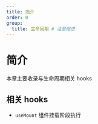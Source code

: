 ```yaml
---
title: 简介
order: 0
group:
  title: 生命周期 # 注意缩进
---
```


# 简介

本章主要收录与生命周期相关 hooks

## 相关 hooks

- `useMount` 组件挂载阶段执行
